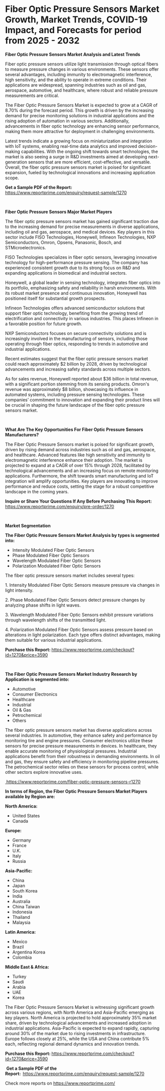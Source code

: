 <p><h1>Fiber Optic Pressure Sensors Market Growth, Market Trends, COVID-19 Impact, and Forecasts for period from 2025 - 2032</h1></p><p><strong>Fiber Optic Pressure Sensors Market Analysis and Latest Trends</strong></p>
<p><p>Fiber optic pressure sensors utilize light transmission through optical fibers to measure pressure changes in various environments. These sensors offer several advantages, including immunity to electromagnetic interference, high sensitivity, and the ability to operate in extreme conditions. Their applications are widespread, spanning industries such as oil and gas, aerospace, automotive, and healthcare, where robust and reliable pressure measurements are critical.</p><p>The Fiber Optic Pressure Sensors Market is expected to grow at a CAGR of 8.70% during the forecast period. This growth is driven by the increasing demand for precise monitoring solutions in industrial applications and the rising adoption of automation in various sectors. Additionally, advancements in fiber optic technology are enhancing sensor performance, making them more attractive for deployment in challenging environments.</p><p>Latest trends indicate a growing focus on miniaturization and integration with IoT systems, enabling real-time data analytics and improved decision-making capabilities. With the ongoing shift towards smart technologies, the market is also seeing a surge in R&D investments aimed at developing next-generation sensors that are more efficient, cost-effective, and versatile. Overall, the fiber optic pressure sensors market is poised for significant expansion, fueled by technological innovations and increasing application scope.</p></p>
<p><strong>Get a Sample PDF of the Report:&nbsp;</strong> <a href="https://www.reportprime.com/enquiry/request-sample/1270?utm_campaign=2013&utm_medium=2&utm_source=Github&utm_content=ia&utm_term=18032025&utm_id=fiber-optic-pressure-sensors">https://www.reportprime.com/enquiry/request-sample/1270</a></p>
<p>&nbsp;</p>
<p><strong>Fiber Optic Pressure Sensors Major Market Players</strong></p>
<p><p>The fiber optic pressure sensors market has gained significant traction due to the increasing demand for precise measurements in diverse applications, including oil and gas, aerospace, and medical devices. Key players in this sector include FISO Technologies, Honeywell, Infineon Technologies, NXP Semiconductors, Omron, Opsens, Panasonic, Bosch, and STMicroelectronics.</p><p>FISO Technologies specializes in fiber optic sensors, leveraging innovative technology for high-performance pressure sensing. The company has experienced consistent growth due to its strong focus on R&D and expanding applications in biomedical and industrial sectors. </p><p>Honeywell, a global leader in sensing technology, integrates fiber optics into its portfolio, emphasizing safety and reliability in harsh environments. With its robust market presence and continuous innovation, Honeywell has positioned itself for substantial growth prospects.</p><p>Infineon Technologies offers advanced semiconductor solutions that support fiber optic technology, benefiting from the growing trend of electrification and connectivity in various industries. This places Infineon in a favorable position for future growth.</p><p>NXP Semiconductors focuses on secure connectivity solutions and is increasingly involved in the manufacturing of sensors, including those operating through fiber optics, responding to trends in automotive and industrial applications.</p><p>Recent estimates suggest that the fiber optic pressure sensors market could reach approximately $2 billion by 2028, driven by technological advancements and increasing safety standards across multiple sectors.</p><p>As for sales revenue, Honeywell reported about $36 billion in total revenue, with a significant portion stemming from its sensing products. Omron's revenue was approximately $8 billion, showcasing its influence in automated systems, including pressure sensing technologies. These companies’ commitment to innovation and expanding their product lines will be crucial in shaping the future landscape of the fiber optic pressure sensors market.</p></p>
<p>&nbsp;</p>
<p><strong>What Are The Key Opportunities For Fiber Optic Pressure Sensors Manufacturers?</strong></p>
<p><p>The Fiber Optic Pressure Sensors market is poised for significant growth, driven by rising demand across industries such as oil and gas, aerospace, and healthcare. Advanced features like high sensitivity and immunity to electromagnetic interference enhance their adoption. The market is projected to expand at a CAGR of over 15% through 2028, facilitated by technological advancements and an increasing focus on remote monitoring applications. Furthermore, the shift towards smart manufacturing and IoT integration will amplify opportunities. Key players are innovating to improve performance and reduce costs, setting the stage for a robust competitive landscape in the coming years.</p></p>
<p><strong>Inquire or Share Your Questions If Any Before Purchasing This Report:</strong> <a href="https://www.reportprime.com/enquiry/pre-order/1270?utm_campaign=2013&utm_medium=2&utm_source=Github&utm_content=ia&utm_term=18032025&utm_id=fiber-optic-pressure-sensors">https://www.reportprime.com/enquiry/pre-order/1270</a></p>
<p>&nbsp;</p>
<p><strong>Market Segmentation</strong></p>
<p><strong>The Fiber Optic Pressure Sensors Market Analysis by types is segmented into:</strong></p>
<p><ul><li>Intensity Modulated Fiber Optic Sensors</li><li>Phase Modulated Fiber Optic Sensors</li><li>Wavelength Modulated Fiber Optic Sensors</li><li>Polarization Modulated Fiber Optic Sensors</li></ul></p>
<p><p>The fiber optic pressure sensors market includes several types: </p><p>1. Intensity Modulated Fiber Optic Sensors measure pressure via changes in light intensity. </p><p>2. Phase Modulated Fiber Optic Sensors detect pressure changes by analyzing phase shifts in light waves. </p><p>3. Wavelength Modulated Fiber Optic Sensors exhibit pressure variations through wavelength shifts of the transmitted light. </p><p>4. Polarization Modulated Fiber Optic Sensors assess pressure based on alterations in light polarization. Each type offers distinct advantages, making them suitable for various industrial applications.</p></p>
<p><strong>Purchase this Report:&nbsp;</strong><a href="https://www.reportprime.com/checkout?id=1270&price=3590&utm_campaign=2013&utm_medium=2&utm_source=Github&utm_content=ia&utm_term=18032025&utm_id=fiber-optic-pressure-sensors">https://www.reportprime.com/checkout?id=1270&price=3590</a></p>
<p>&nbsp;</p>
<p><strong>The Fiber Optic Pressure Sensors Market Industry Research by Application is segmented into:</strong></p>
<p><ul><li>Automotive</li><li>Consumer Electronics</li><li>Healthcare</li><li>Industrial</li><li>Oil & Gas</li><li>Petrochemical</li><li>Others</li></ul></p>
<p><p>The fiber optic pressure sensors market has diverse applications across several industries. In automotive, they enhance safety and performance by monitoring tire and engine pressures. Consumer electronics utilize these sensors for precise pressure measurements in devices. In healthcare, they enable accurate monitoring of physiological pressures. Industrial applications benefit from their robustness in demanding environments. In oil and gas, they ensure safety and efficiency in monitoring pipeline pressures. The petrochemical sector relies on these sensors for process control, while other sectors explore innovative uses.</p></p>
<p><a href="https://www.reportprime.com/fiber-optic-pressure-sensors-r1270?utm_campaign=2013&utm_medium=2&utm_source=Github&utm_content=ia&utm_term=18032025&utm_id=fiber-optic-pressure-sensors">&nbsp;https://www.reportprime.com/fiber-optic-pressure-sensors-r1270</a></p>
<p><strong>In terms of Region, the Fiber Optic Pressure Sensors Market Players available by Region are:</strong></p>
<p>
    <p> <strong> North America: </strong>
        <ul>
            <li>United States</li>
            <li>Canada</li>
        </ul>
        </p> 
    <p> <strong> Europe: </strong>
        <ul>
            <li>Germany</li>
            <li>France</li>
            <li>U.K.</li>
            <li>Italy</li>
            <li>Russia</li>
        </ul>
        </p> 
    <p> <strong> Asia-Pacific: </strong>
        <ul>
            <li>China</li>
            <li>Japan</li>
            <li>South Korea</li>
            <li>India</li>
            <li>Australia</li>
            <li>China Taiwan</li>
            <li>Indonesia</li>
            <li>Thailand</li>
            <li>Malaysia</li>
        </ul>
        </p> 
    <p> <strong> Latin America: </strong>
        <ul>
            <li>Mexico</li>
            <li>Brazil</li>
            <li>Argentina Korea</li>
            <li>Colombia</li>
        </ul>
        </p> 
    <p> <strong> Middle East & Africa: </strong>
        <ul>
            <li>Turkey</li>
            <li>Saudi</li>
            <li>Arabia</li>
            <li>UAE</li>
            <li>Korea</li>
        </ul>
    </p>
    </p>
<p><p>The Fiber Optic Pressure Sensors Market is witnessing significant growth across various regions, with North America and Asia-Pacific emerging as key players. North America is projected to hold approximately 35% market share, driven by technological advancements and increased adoption in industrial applications. Asia-Pacific is expected to expand rapidly, capturing around 30% of the market due to rising investments in infrastructure. Europe follows closely at 25%, while the USA and China contribute 5% each, reflecting regional demand dynamics and innovation trends.</p></p>
<p><strong>Purchase this Report: </strong><a href="https://www.reportprime.com/checkout?id=1270&price=3590&utm_campaign=2013&utm_medium=2&utm_source=Github&utm_content=ia&utm_term=18032025&utm_id=fiber-optic-pressure-sensors">https://www.reportprime.com/checkout?id=1270&price=3590</a></p>
<p>&nbsp;<strong>Get a Sample PDF of the Report:&nbsp;&nbsp;</strong><a href="https://www.reportprime.com/enquiry/request-sample/1270?utm_campaign=2013&utm_medium=2&utm_source=Github&utm_content=ia&utm_term=18032025&utm_id=fiber-optic-pressure-sensors">https://www.reportprime.com/enquiry/request-sample/1270</a></p>
<p><strong></strong></p>
<p>Check more reports on <a href="https://www.reportprime.com/?utm_campaign=2013&utm_medium=2&utm_source=Github&utm_content=ia&utm_term=18032025&utm_id=fiber-optic-pressure-sensors">https://www.reportprime.com/</a></p>